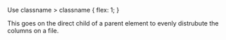 Use classname > classname {
  flex: 1; 
}

This goes on the direct child of a parent element to evenly distrubute the columns on a file.